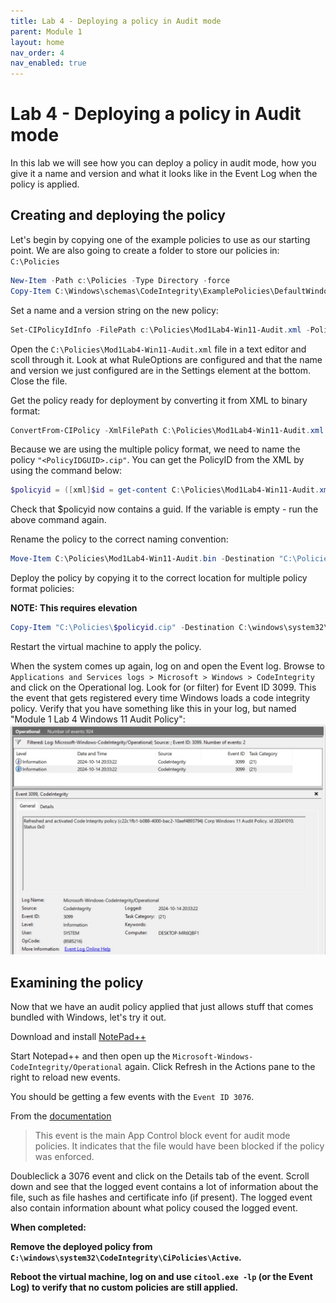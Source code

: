 ```yaml
---
title: Lab 4 - Deploying a policy in Audit mode
parent: Module 1
layout: home
nav_order: 4
nav_enabled: true
---
```


# Lab 4 - Deploying a policy in Audit mode

In this lab we will see how you can deploy a policy in audit mode, how you give it a name and version and what it looks like in the Event Log when the policy is applied.



## Creating and deploying the policy

Let's begin by copying one of the example policies to use as our starting point. We are also going to create a folder to store our policies in: `C:\Policies`

```powershell
New-Item -Path c:\Policies -Type Directory -force
Copy-Item C:\Windows\schemas\CodeIntegrity\ExamplePolicies\DefaultWindows_Audit.xml c:\Policies\Mod1Lab4-Win11-Audit.xml -force
```

Set a name and a version string on the new policy:

```powershell
Set-CIPolicyIdInfo -FilePath c:\Policies\Mod1Lab4-Win11-Audit.xml -PolicyName "Module 1 Lab 4 Windows 11 Audit Policy" -PolicyId "20241010" -ResetPolicyID
```

Open the `C:\Policies\Mod1Lab4-Win11-Audit.xml` file in a text editor and scoll through it. Look at what RuleOptions are configured and that the name and version we just configured are in the Settings element at the bottom. Close the file.



Get the policy ready for deployment by converting it from XML to binary format:

```powershell
ConvertFrom-CIPolicy -XmlFilePath C:\Policies\Mod1Lab4-Win11-Audit.xml -BinaryFilePath C:\Policies\Mod1Lab4-Win11-Audit.bin
```

Because we are using the multiple policy format, we need to name the policy `"<PolicyIDGUID>.cip"`. You can get the PolicyID from the XML by using the command below:


```powershell
$policyid = ([xml]$id = get-content C:\Policies\Mod1Lab4-Win11-Audit.xml).SiPolicy.PolicyID
```
Check that $policyid now contains a guid. If the variable is empty - run the above command again.


Rename the policy to the correct naming convention:

```powershell
Move-Item C:\Policies\Mod1Lab4-Win11-Audit.bin -Destination "C:\Policies\$policyid.cip"
```


Deploy the policy by copying it to the correct location for multiple policy format policies:

**NOTE: This requires elevation**

```powershell
Copy-Item "C:\Policies\$policyid.cip" -Destination C:\windows\system32\CodeIntegrity\CiPolicies\Active
```

Restart the virtual machine to apply the policy.

When the system comes up again, log on and open the Event log. Browse to `Applications and Services logs > Microsoft > Windows > CodeIntegrity` and click on the Operational log. Look for (or filter) for Event ID 3099. This the event that gets registered every time Windows loads a code integrity policy. Verify that you have something like this in your log, but named "Module 1 Lab 4 Windows 11 Audit Policy": 
![EventID 3988](/img/lab4-img1.jpg "EventID 3099")

## Examining the policy

Now that we have an audit policy applied that just allows stuff that comes bundled with Windows, let's try it out.

Download and install [NotePad++](https://notepad-plus-plus.org/downloads/)

Start Notepad++ and then open up the `Microsoft-Windows-CodeIntegrity/Operational` again. Click Refresh in the Actions pane to the right to reload new events.

You should be getting a few events with the `Event ID 3076`. 

From the [documentation](https://learn.microsoft.com/en-us/windows/security/application-security/application-control/app-control-for-business/operations/event-id-explanations)
>This event is the main App Control block event for audit mode policies. It indicates that the file would have been blocked if the policy was enforced.

Doubleclick a 3076 event and click on the Details tab of the event. Scroll down and see that the logged event contains a lot of information about the file, such as file hashes and certificate info (if present). The logged event also contain information abount what policy coused the logged event.

**When completed:**

**Remove the deployed policy from `C:\windows\system32\CodeIntegrity\CiPolicies\Active`.**

**Reboot the virtual machine, log on and use `citool.exe -lp` (or the Event Log) to verify that no custom policies are still applied.**